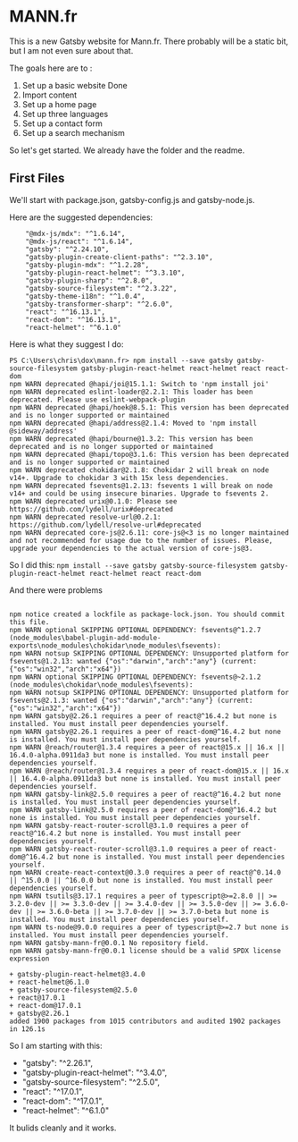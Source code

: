 # MANN.fr

This is a new Gatsby website for Mann.fr. There probably will be a static bit, but I am not even sure about that.

The goals here are to :

1. Set up a basic website Done
2. Import content 
3. Set up a home page
4. Set up three languages
5. Set up a contact form
6. Set up a search mechanism

So let's get started. We already have the folder and the readme. 

## First Files

We'll start with package.json, gatsby-config.js and gatsby-node.js.

Here are the suggested dependencies:
```
    "@mdx-js/mdx": "^1.6.14",
    "@mdx-js/react": "^1.6.14",
    "gatsby": "^2.24.10",
    "gatsby-plugin-create-client-paths": "^2.3.10",
    "gatsby-plugin-mdx": "^1.2.28",
    "gatsby-plugin-react-helmet": "^3.3.10",
    "gatsby-plugin-sharp": "^2.8.0",
    "gatsby-source-filesystem": "^2.3.22",
    "gatsby-theme-i18n": "^1.0.4",
    "gatsby-transformer-sharp": "^2.6.0",
    "react": "^16.13.1",
    "react-dom": "^16.13.1",
    "react-helmet": "^6.1.0"
```

Here is what they suggest I do:
```
PS C:\Users\chris\dox\mann.fr> npm install --save gatsby gatsby-source-filesystem gatsby-plugin-react-helmet react-helmet react react-dom
npm WARN deprecated @hapi/joi@15.1.1: Switch to 'npm install joi'
npm WARN deprecated eslint-loader@2.2.1: This loader has been deprecated. Please use eslint-webpack-plugin
npm WARN deprecated @hapi/hoek@8.5.1: This version has been deprecated and is no longer supported or maintained
npm WARN deprecated @hapi/address@2.1.4: Moved to 'npm install @sideway/address'
npm WARN deprecated @hapi/bourne@1.3.2: This version has been deprecated and is no longer supported or maintained
npm WARN deprecated @hapi/topo@3.1.6: This version has been deprecated and is no longer supported or maintained
npm WARN deprecated chokidar@2.1.8: Chokidar 2 will break on node v14+. Upgrade to chokidar 3 with 15x less dependencies.
npm WARN deprecated fsevents@1.2.13: fsevents 1 will break on node v14+ and could be using insecure binaries. Upgrade to fsevents 2.
npm WARN deprecated urix@0.1.0: Please see https://github.com/lydell/urix#deprecated
npm WARN deprecated resolve-url@0.2.1: https://github.com/lydell/resolve-url#deprecated
npm WARN deprecated core-js@2.6.11: core-js@<3 is no longer maintained and not recommended for usage due to the number of issues. Please, upgrade your dependencies to the actual version of core-js@3.
```

So I did this: `npm install --save gatsby gatsby-source-filesystem gatsby-plugin-react-helmet react-helmet react react-dom`

And there were problems
```

npm notice created a lockfile as package-lock.json. You should commit this file.
npm WARN optional SKIPPING OPTIONAL DEPENDENCY: fsevents@^1.2.7 (node_modules\babel-plugin-add-module-exports\node_modules\chokidar\node_modules\fsevents):
npm WARN notsup SKIPPING OPTIONAL DEPENDENCY: Unsupported platform for fsevents@1.2.13: wanted {"os":"darwin","arch":"any"} (current: {"os":"win32","arch":"x64"})
npm WARN optional SKIPPING OPTIONAL DEPENDENCY: fsevents@~2.1.2 (node_modules\chokidar\node_modules\fsevents):
npm WARN notsup SKIPPING OPTIONAL DEPENDENCY: Unsupported platform for fsevents@2.1.3: wanted {"os":"darwin","arch":"any"} (current: {"os":"win32","arch":"x64"})
npm WARN gatsby@2.26.1 requires a peer of react@^16.4.2 but none is installed. You must install peer dependencies yourself.
npm WARN gatsby@2.26.1 requires a peer of react-dom@^16.4.2 but none is installed. You must install peer dependencies yourself.
npm WARN @reach/router@1.3.4 requires a peer of react@15.x || 16.x || 16.4.0-alpha.0911da3 but none is installed. You must install peer dependencies yourself.
npm WARN @reach/router@1.3.4 requires a peer of react-dom@15.x || 16.x || 16.4.0-alpha.0911da3 but none is installed. You must install peer dependencies yourself.
npm WARN gatsby-link@2.5.0 requires a peer of react@^16.4.2 but none is installed. You must install peer dependencies yourself.
npm WARN gatsby-link@2.5.0 requires a peer of react-dom@^16.4.2 but none is installed. You must install peer dependencies yourself.
npm WARN gatsby-react-router-scroll@3.1.0 requires a peer of react@^16.4.2 but none is installed. You must install peer dependencies yourself.
npm WARN gatsby-react-router-scroll@3.1.0 requires a peer of react-dom@^16.4.2 but none is installed. You must install peer dependencies yourself.
npm WARN create-react-context@0.3.0 requires a peer of react@^0.14.0 || ^15.0.0 || ^16.0.0 but none is installed. You must install peer dependencies yourself.
npm WARN tsutils@3.17.1 requires a peer of typescript@>=2.8.0 || >= 3.2.0-dev || >= 3.3.0-dev || >= 3.4.0-dev || >= 3.5.0-dev || >= 3.6.0-dev || >= 3.6.0-beta || >= 3.7.0-dev || >= 3.7.0-beta but none is installed. You must install peer dependencies yourself.
npm WARN ts-node@9.0.0 requires a peer of typescript@>=2.7 but none is installed. You must install peer dependencies yourself.
npm WARN gatsby-mann-fr@0.0.1 No repository field.
npm WARN gatsby-mann-fr@0.0.1 license should be a valid SPDX license expression

+ gatsby-plugin-react-helmet@3.4.0
+ react-helmet@6.1.0
+ gatsby-source-filesystem@2.5.0
+ react@17.0.1
+ react-dom@17.0.1
+ gatsby@2.26.1
added 1900 packages from 1015 contributors and audited 1902 packages in 126.1s
```

So I am starting with this:

   * "gatsby": "^2.26.1",
   * "gatsby-plugin-react-helmet": "^3.4.0",
   * "gatsby-source-filesystem": "^2.5.0",
   * "react": "^17.0.1",
   * "react-dom": "^17.0.1",
   * "react-helmet": "^6.1.0"

It bulids cleanly and it works.

